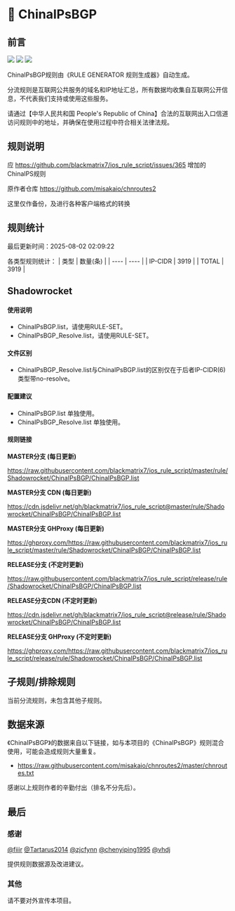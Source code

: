 # 🧸 ChinaIPsBGP

## 前言

![](https://shields.io/badge/-移除重复规则-ff69b4) ![](https://shields.io/badge/-DOMAIN--SUFFIX间合并-critical) ![](https://shields.io/badge/-DOMAIN--SUFFIX与DOMAIN--KEYWORD合并-blue) 

ChinaIPsBGP规则由《RULE GENERATOR 规则生成器》自动生成。

分流规则是互联网公共服务的域名和IP地址汇总，所有数据均收集自互联网公开信息，不代表我们支持或使用这些服务。

请通过【中华人民共和国 People's Republic of China】合法的互联网出入口信道访问规则中的地址，并确保在使用过程中符合相关法律法规。

## 规则说明
应 https://github.com/blackmatrix7/ios_rule_script/issues/365 增加的ChinaIPS规则

原作者仓库 https://github.com/misakaio/chnroutes2

这里仅作备份，及进行各种客户端格式的转换

## 规则统计

最后更新时间：2025-08-02 02:09:22

各类型规则统计：
| 类型 | 数量(条)  | 
| ---- | ----  |
| IP-CIDR | 3919  | 
| TOTAL | 3919  | 


## Shadowrocket 

#### 使用说明
- ChinaIPsBGP.list，请使用RULE-SET。
- ChinaIPsBGP_Resolve.list，请使用RULE-SET。

#### 文件区别
- ChinaIPsBGP_Resolve.list与ChinaIPsBGP.list的区别仅在于后者IP-CIDR(6)类型带no-resolve。

#### 配置建议
- ChinaIPsBGP.list 单独使用。
- ChinaIPsBGP_Resolve.list 单独使用。

#### 规则链接
**MASTER分支 (每日更新)**

https://raw.githubusercontent.com/blackmatrix7/ios_rule_script/master/rule/Shadowrocket/ChinaIPsBGP/ChinaIPsBGP.list

**MASTER分支 CDN (每日更新)**

https://cdn.jsdelivr.net/gh/blackmatrix7/ios_rule_script@master/rule/Shadowrocket/ChinaIPsBGP/ChinaIPsBGP.list

**MASTER分支 GHProxy (每日更新)**

https://ghproxy.com/https://raw.githubusercontent.com/blackmatrix7/ios_rule_script/master/rule/Shadowrocket/ChinaIPsBGP/ChinaIPsBGP.list

**RELEASE分支 (不定时更新)**

https://raw.githubusercontent.com/blackmatrix7/ios_rule_script/release/rule/Shadowrocket/ChinaIPsBGP/ChinaIPsBGP.list

**RELEASE分支CDN (不定时更新)**

https://cdn.jsdelivr.net/gh/blackmatrix7/ios_rule_script@release/rule/Shadowrocket/ChinaIPsBGP/ChinaIPsBGP.list

**RELEASE分支 GHProxy (不定时更新)**

https://ghproxy.com/https://raw.githubusercontent.com/blackmatrix7/ios_rule_script/release/rule/Shadowrocket/ChinaIPsBGP/ChinaIPsBGP.list

## 子规则/排除规则


当前分流规则，未包含其他子规则。

## 数据来源

《ChinaIPsBGP》的数据来自以下链接，如与本项目的《ChinaIPsBGP》规则混合使用，可能会造成规则大量重复。

- https://raw.githubusercontent.com/misakaio/chnroutes2/master/chnroutes.txt


感谢以上规则作者的辛勤付出（排名不分先后）。

## 最后

### 感谢

[@fiiir](https://github.com/fiiir) [@Tartarus2014](https://github.com/Tartarus2014) [@zjcfynn](https://github.com/zjcfynn) [@chenyiping1995](https://github.com/chenyiping1995) [@vhdj](https://github.com/vhdj)

提供规则数据源及改进建议。

### 其他

请不要对外宣传本项目。
